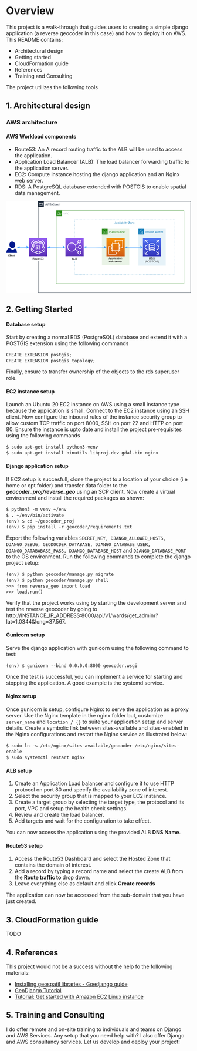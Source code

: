 # Overview
This project is a walk-through that guides users to creating a simple django application (a reverse geocoder in this case) 
and how to deploy it on AWS. This README contains:
* Architectural design
* Getting started
* CloudFormation guide
* References
* Training and Consulting

The project utilizes the following tools

## 1. Architectural design
### AWS architecture
#### AWS Workload components
* Route53: An A record routing traffic to the ALB will be used to access the application.
* Application Load Balancer (ALB): The load balancer forwarding traffic to the application server.
* EC2: Compute instance hosting the django application and an Nginx web server.
* RDS: A PostgreSQL database extended with POSTGIS to enable spatial data management.

![AWS workload design](img/aws-gecoder.png)

## 2. Getting Started
#### Database setup
Start by creating a normal RDS (PostgreSQL) database and extend it with a POSTGIS extension using the following commands
```code
CREATE EXTENSION postgis;
CREATE EXTENSION postgis_topology;
``` 

Finally, ensure to transfer ownership of the objects to the rds superuser role.

#### EC2 instance setup
Launch an Ubuntu 20 EC2 instance on AWS using a small instance type because the application is small. Connect to the  EC2
instance using an SSH client. Now configure the inbound rules of the instance security group to allow custom TCP traffic
on port 8000, SSH on port 22 and HTTP on port 80. Ensure the instance is upto date and install the project pre-requisites 
using the following commands
```code
$ sudo apt-get install python3-venv
$ sudo apt-get install binutils libproj-dev gdal-bin nginx
```

#### Django application setup
If EC2 setup is succesfull, clone the project to a location of your choice (i.e home or opt folder) and transfer data folder
 to the ***geocoder_proj/reverse_geo*** using an SCP client. Now create a virtual environment and install the required packages
  as shown:
```code
$ python3 -m venv ~/env
$ . ~/env/bin/activate
(env) $ cd ~/geocoder_proj
(env) $ pip install -r geocoder/requirements.txt
```

Export the following variables ```SECRET_KEY, DJANGO_ALLOWED_HOSTS, DJANGO_DEBUG, GEODOCDER_DATABASE, DJANGO_DATABASE_USER,
 DJANGO_DATABABASE_PASS, DJANGO_DATABASE_HOST``` and ```DJANGO_DATABASE_PORT``` to the OS environment. Run the following
 commands to complete the django project setup:
 
 ```code
(env) $ python geocoder/manage.py migrate
(env) $ python geocoder/manage.py shell
>>> from reverse_geo import load
>>> load.run()
```
Verify that the project works using by starting the development server and test the reverse geocoder by going to 
http://INSTANCE_IP_ADDRESS:8000/api/v1/wards/get_admin/?lat=1.0344&long=37.567.

#### Gunicorn setup
Serve the django application with gunicorn using the following command to test:
```code
(env) $ gunicorn --bind 0.0.0.0:8000 geocoder.wsgi
```
Once the test is successful, you can implement a service for starting and stopping the application. A good example is 
the systemd service.

#### Nginx setup
Once gunicorn is setup, configure Nginx to serve the application as a proxy server. Use the Nginx template in the nginx 
folder but, customize ```server_name``` and ```location / {}``` to suite your application setup and server details. 
Create a symbolic link between sites-available and sites-enabled in the Nginx configurations and restart the Nginx service
 as illustrated below:
```
$ sudo ln -s /etc/nginx/sites-available/geocoder /etc/nginx/sites-enable
$ sudo systemctl restart nginx
``` 

#### ALB setup
1. Create an Application Load balancer and configure it to use HTTP protocol on port 80 and specify the availability zone of interest.
2. Select the security group that is mapped to your EC2 instance.
3. Create a target group by selecting the target type, the protocol and its port, VPC and setup the health check settings.
4. Review and create the load balancer.
5. Add targets and wait for the configuration to take effect.

You can now access the application using the provided ALB **DNS Name**.

#### Route53 setup
1. Access the Route53 Dashboard and select the Hosted Zone that contains the domain of interest.
2. Add a record by typing a record name and select the create ALB from the **Route traffic to** drop down.
3. Leave everything else as default and click **Create records**

The application can now be accessed from the sub-domain that you have just created.

## 3. CloudFormation guide
TODO
## 4. References
This project would not be a success without the help fo the following materials:
* [Installing geospatil libraries - Goedjango guide](https://docs.djangoproject.com/en/3.2/ref/contrib/gis/install/geolibs/)
* [GeoDjango Tutorial](https://docs.djangoproject.com/en/3.2/ref/contrib/gis/tutorial/)
* [Tutorial: Get started with Amazon EC2 Linux instance](https://docs.aws.amazon.com/AWSEC2/latest/UserGuide/AccessingInstancesLinux.html)

## 5. Training and Consulting
I do offer remote and on-site training to individuals and teams on Django and AWS Services. Any setup that you need help with?
I also offer Django and AWS consultancy services. Let us develop and deploy your project!